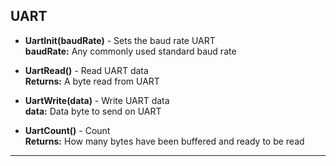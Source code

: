 ## UART

- **UartInit(baudRate)** - Sets the baud rate UART   <br>
**baudRate:** Any commonly used standard baud rate 

- **UartRead()** - Read UART data  <br>
**Returns:** A byte read from UART

- **UartWrite(data)** - Write UART data <br>
**data:** Data byte to send on UART

- **UartCount()** - Count  <br>
**Returns:** How many bytes have been buffered and ready to be read

---